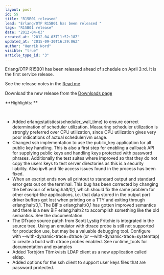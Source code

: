 ```yaml
---
layout: post
id: 59
title: "R15B01 released"
lead: "Erlang/OTP R15B01 has been released "
tags: "R15B01 release"
date: "2012-04-03"
created_at: "2012-04-03T11:52:18Z"
updated_at: "2015-09-30T16:29:06Z"
author: "Henrik Nord"
visible: "true"
article_type_id: "3"
---
```


 Erlang/OTP R15B01 has been released ahead of schedule on April 3:rd. It is the first service release.


 See the release notes in the [Read me](https://erlang.org/download/otp_src_R15B01.readme)

 Download the new release from the [Downloads page](/download.html)

**Highlights:
**

  
* Added erlang:statistics(scheduler_wall_time) to ensure correct determination of scheduler utilization. Measuring scheduler utilization is strongly preferred over CPU utilization, since CPU utilization gives very poor indications of actual scheduler/vm usage.
* Changed ssh implementation to use the public_key application for all public key handling. This is also a first step for enabling a callback API for supplying public keys and handling keys protected with password phrases. Additionally the test suites where improved so that they do not copy the users keys to test server directories as this is a security liability. Also ipv6 and file access issues found in the process has been fixed.
* When an escript ends now all printout to standard output and standard error gets out on the terminal. This bug has been corrected by changing the behaviour of erlang:halt/0,1, which should fix the same problem for other escript-like applications, i.e. that data stored in the output port driver buffers got lost when printing on a TTY and exiting through erlang:halt/0,1. The BIF:s erlang:halt/0,1 has gotten improved semantics and there is a new BIF erlang:halt/2 to accomplish something like the old semantics. See the documentation.
* The DTrace source patch from Scott Lystig Fritchie is integrated in the source tree. Using an emulator with dtrace probe is still not supported for production use, but may be a valuable debugging tool. Configure with --with-dynamic-trace=dtrace (or --with-dynamic-trace=systemtap) to create a build with dtrace probes enabled. See runtime_tools for documentation and examples
* Added Torbjörn Törnkvists LDAP client as a new application called eldap.
* Added options for the ssh client to support user keys files that are password protected.
